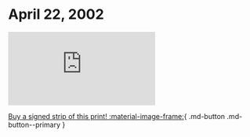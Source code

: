 # April 22, 2002

![](https://www.achewood.com/comic.php?date=04222002)

[Buy a signed strip of this print! :material-image-frame:](https://achewood-holiday-pop-up.myshopify.com/products/strip#04222002){ .md-button .md-button--primary }
